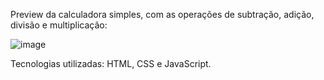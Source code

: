 Preview da calculadora simples, com as operações de subtração, adição, divisão e multiplicação:

![image](https://github.com/httpsguerni/CalculadoraJS/assets/109919281/772d134d-3631-4289-b6b3-dee552304a82)

Tecnologias utilizadas: HTML, CSS e JavaScript.

